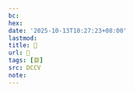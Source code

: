 ```yaml
---
bc:
hex:
date: '2025-10-13T10:27:23+08:00'
lastmod:
title: 􄅭
url: 􄅭
tags: [妴]
src: DCCV
note:
---
```

